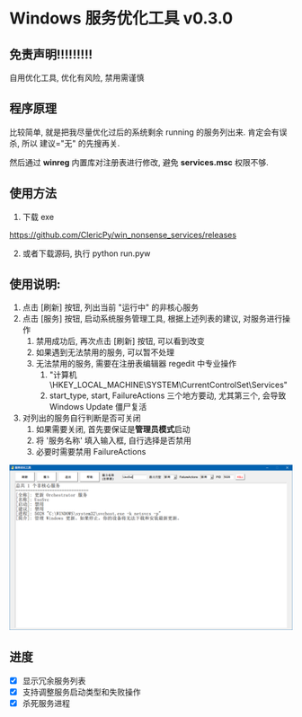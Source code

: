 # Windows 服务优化工具 v0.3.0

## 免责声明!!!!!!!!!

自用优化工具, 优化有风险, 禁用需谨慎

## 程序原理

比较简单, 就是把我尽量优化过后的系统剩余 running 的服务列出来. 肯定会有误杀, 所以 建议="无" 的先搜再关.

然后通过 **winreg** 内置库对注册表进行修改, 避免 **services.msc** 权限不够.

## 使用方法

1. 下载 exe

https://github.com/ClericPy/win_nonsense_services/releases

2. 或者下载源码, 执行 python run.pyw

## 使用说明:

1. 点击 [刷新] 按钮, 列出当前 "运行中" 的非核心服务
2. 点击 [服务] 按钮, 启动系统服务管理工具, 根据上述列表的建议, 对服务进行操作
    1. 禁用成功后, 再次点击 [刷新] 按钮, 可以看到改变
    2. 如果遇到无法禁用的服务, 可以暂不处理
    3. 无法禁用的服务, 需要在注册表编辑器 regedit 中专业操作
        1.  "计算机\HKEY_LOCAL_MACHINE\SYSTEM\CurrentControlSet\Services"
        2. start_type, start, FailureActions 三个地方要动, 尤其第三个, 会导致 Windows Update 僵尸复活
3. 对列出的服务自行判断是否可关闭
    1. 如果需要关闭, 首先要保证是**管理员模式**启动
    2. 将 '服务名称' 填入输入框, 自行选择是否禁用
    3. 必要时需要禁用 FailureActions

![](demo.png)

## 进度

- [x] 显示冗余服务列表
- [x] 支持调整服务启动类型和失败操作
- [x] 杀死服务进程